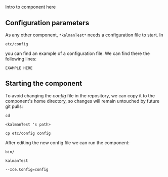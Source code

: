 ```
```
#
``` kalmanTest
```
Intro to component here


## Configuration parameters
As any other component,
``` *kalmanTest* ```
needs a configuration file to start. In

    etc/config

you can find an example of a configuration file. We can find there the following lines:

    EXAMPLE HERE

    
## Starting the component
To avoid changing the *config* file in the repository, we can copy it to the component's home directory, so changes will remain untouched by future git pulls:

    cd

``` <kalmanTest 's path> ```

    cp etc/config config
    
After editing the new config file we can run the component:

    bin/

```kalmanTest ```

    --Ice.Config=config
